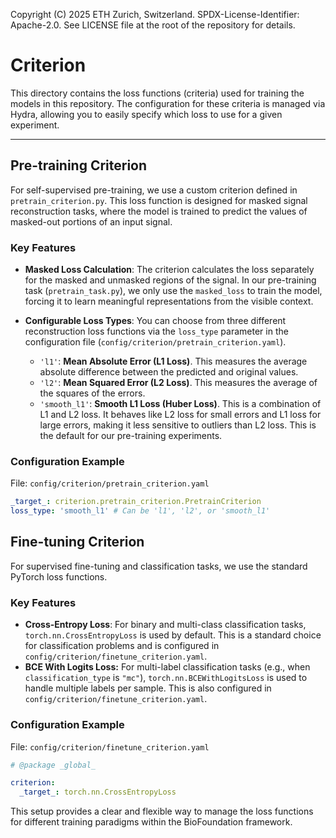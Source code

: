Copyright (C) 2025 ETH Zurich, Switzerland. SPDX-License-Identifier: Apache-2.0. See LICENSE file at the root of the repository for details.

# Criterion

This directory contains the loss functions (criteria) used for training the models in this repository. The configuration for these criteria is managed via Hydra, allowing you to easily specify which loss to use for a given experiment.

---

## Pre-training Criterion

For self-supervised pre-training, we use a custom criterion defined in `pretrain_criterion.py`. This loss function is designed for masked signal reconstruction tasks, where the model is trained to predict the values of masked-out portions of an input signal.

### Key Features

* **Masked Loss Calculation**: The criterion calculates the loss separately for the masked and unmasked regions of the signal. In our pre-training task (`pretrain_task.py`), we only use the `masked_loss` to train the model, forcing it to learn meaningful representations from the visible context.
* **Configurable Loss Types**: You can choose from three different reconstruction loss functions via the `loss_type` parameter in the configuration file (`config/criterion/pretrain_criterion.yaml`).

    * `'l1'`: **Mean Absolute Error (L1 Loss)**. This measures the average absolute difference between the predicted and original values.
    * `'l2'`: **Mean Squared Error (L2 Loss)**. This measures the average of the squares of the errors.
    * `'smooth_l1'`: **Smooth L1 Loss (Huber Loss)**. This is a combination of L1 and L2 loss. It behaves like L2 loss for small errors and L1 loss for large errors, making it less sensitive to outliers than L2 loss. This is the default for our pre-training experiments.

### Configuration Example
File: `config/criterion/pretrain_criterion.yaml`
```yaml
_target_: criterion.pretrain_criterion.PretrainCriterion
loss_type: 'smooth_l1' # Can be 'l1', 'l2', or 'smooth_l1'
```

## Fine-tuning Criterion
For supervised fine-tuning and classification tasks, we use the standard PyTorch loss functions.

### Key Features
* **Cross-Entropy Loss**: For binary and multi-class classification tasks, `torch.nn.CrossEntropyLoss` is used by default. This is a standard choice for classification problems and is configured in `config/criterion/finetune_criterion.yaml`.
* **BCE With Logits Loss:** For multi-label classification tasks (e.g., when `classification_type` is `"mc"`), `torch.nn.BCEWithLogitsLoss` is used to handle multiple labels per sample. This is also configured in `config/criterion/finetune_criterion.yaml`.

### Configuration Example
File: `config/criterion/finetune_criterion.yaml`
```yaml
# @package _global_

criterion:
  _target_: torch.nn.CrossEntropyLoss
```
This setup provides a clear and flexible way to manage the loss functions for different training paradigms within the BioFoundation framework.
